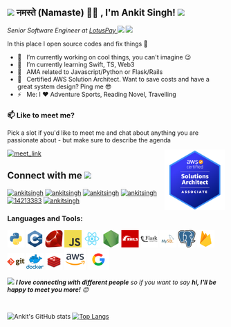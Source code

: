 <h2><img src="https://emojis.slackmojis.com/emojis/images/1531849430/4246/blob-sunglasses.gif?1531849430" width="30"/> नमस्ते (Namaste) 🙏🏻 , I'm Ankit Singh! <img src="https://media.giphy.com/media/12oufCB0MyZ1Go/giphy.gif" width="50"></h2> 
<img align='right' src="https://media.giphy.com/media/M9gbBd9nbDrOTu1Mqx/giphy.gif" width="230">
<p><em>Senior Software Engineer at <a href="https://www.lotuspay.com/">LotusPay
</a><img src="https://media.giphy.com/media/WUlplcMpOCEmTGBtBW/giphy.gif" width="30"> 
</em></p>


In this place I open source codes and fix things :rofl: 

- 🔭 &nbsp; I’m currently working on cool things, you can't imagine :wink:
- 🌱 &nbsp; I’m currently learning Swift, TS, Web3
- 💬 &nbsp; AMA related to Javascript/Python or Flask/Rails
- 👾 &nbsp; Certified AWS Solution Architect. Want to save costs and have a great system design? Ping me 😎
- ⚡ &nbsp; Me: I :heart: Adventure Sports, Reading Novel, Travelling
  

### 📫 Like to meet me?

Pick a slot if you'd like to meet me and chat about anything you are passionate about - but make sure to describe the agenda

<a href="https://cal.com/ankitsingh/30min" target="_blank"><img width="498" alt="meet_link" src="https://user-images.githubusercontent.com/15426564/144297439-f530f383-e73e-41e0-9914-a9b7d3f432e5.png"></a> <img align='right' src="./aws.png" width="140">


<h2> Connect with me <img src='https://raw.githubusercontent.com/ShahriarShafin/ShahriarShafin/main/Assets/handshake.gif' width="100"> </h2>
<p align="left">
<a href="https://dev.to/ankitsingh" target="blank"><img align="center" src="https://cdn.jsdelivr.net/npm/simple-icons@3.0.1/icons/dev-dot-to.svg" alt="ankitsingh" height="30" width="40" /></a>
<a href="https://medium.com/@ankitsingh99" target="blank"><img align="center" src="https://cdn.jsdelivr.net/npm/simple-icons@3.0.1/icons/medium.svg" alt="ankitsingh" height="30" width="40" /></a>
<a href="https://twitter.com/amankitsingh" target="blank"><img align="center" src="https://raw.githubusercontent.com/rahuldkjain/github-profile-readme-generator/master/src/images/icons/Social/twitter.svg" alt="ankitsingh" height="30" width="40" /></a>
<a href="https://linkedin.com/in/ankitsingh99" target="blank"><img align="center" src="https://raw.githubusercontent.com/rahuldkjain/github-profile-readme-generator/master/src/images/icons/Social/linked-in-alt.svg" alt="ankitsingh" height="30" width="40" /></a>
<a href="https://stackoverflow.com/users/14213383" target="blank"><img align="center" src="https://raw.githubusercontent.com/rahuldkjain/github-profile-readme-generator/master/src/images/icons/Social/stack-overflow.svg" alt="14213383" height="30" width="40" /></a>
<a href="https://instagram.com/amankitsingh" target="blank"><img align="center" src="https://raw.githubusercontent.com/rahuldkjain/github-profile-readme-generator/master/src/images/icons/Social/instagram.svg" alt="ankitsingh" height="30" width="40" /></a>
  
### Languages and Tools:


<code><img height="40" src="https://raw.githubusercontent.com/github/explore/80688e429a7d4ef2fca1e82350fe8e3517d3494d/topics/python/python.png"></code>
<code><img height="40" src="https://raw.githubusercontent.com/github/explore/80688e429a7d4ef2fca1e82350fe8e3517d3494d/topics/cpp/cpp.png"></code>
<code><img height="40" src="https://raw.githubusercontent.com/github/explore/80688e429a7d4ef2fca1e82350fe8e3517d3494d/topics/ruby/ruby.png"></code>
<code><img height="40" src="https://raw.githubusercontent.com/github/explore/80688e429a7d4ef2fca1e82350fe8e3517d3494d/topics/javascript/javascript.png"></code>
<code><img height="40" src="https://raw.githubusercontent.com/github/explore/80688e429a7d4ef2fca1e82350fe8e3517d3494d/topics/react/react.png"></code>
<code><img height="40" src="https://raw.githubusercontent.com/github/explore/80688e429a7d4ef2fca1e82350fe8e3517d3494d/topics/nodejs/nodejs.png"></code>
<code><img height="40" src="https://raw.githubusercontent.com/github/explore/5c058a388828bb5fde0bcafd4bc867b5bb3f26f3/topics/rails/rails.png"></code>
<code><img height="40" src="https://raw.githubusercontent.com/github/explore/5c058a388828bb5fde0bcafd4bc867b5bb3f26f3/topics/flask/flask.png"></code>
<code><img height="40" src="https://raw.githubusercontent.com/github/explore/80688e429a7d4ef2fca1e82350fe8e3517d3494d/topics/mysql/mysql.png"></code>
<code><img height="40" src="https://raw.githubusercontent.com/github/explore/80688e429a7d4ef2fca1e82350fe8e3517d3494d/topics/postgresql/postgresql.png"></code>
<code><img height="40" src="https://raw.githubusercontent.com/github/explore/80688e429a7d4ef2fca1e82350fe8e3517d3494d/topics/firebase/firebase.png"></code>
<code><img height="40" src="https://raw.githubusercontent.com/github/explore/80688e429a7d4ef2fca1e82350fe8e3517d3494d/topics/git/git.png"></code>
<code><img height="40" src="https://raw.githubusercontent.com/github/explore/80688e429a7d4ef2fca1e82350fe8e3517d3494d/topics/docker/docker.png"></code>
<code><img height="40" src="https://raw.githubusercontent.com/github/explore/80688e429a7d4ef2fca1e82350fe8e3517d3494d/topics/redis/redis.png"></code>
<code><img height="50" src="https://raw.githubusercontent.com/github/explore/80688e429a7d4ef2fca1e82350fe8e3517d3494d/topics/aws/aws.png"></code>
<code><img height="50" src="https://raw.githubusercontent.com/github/explore/80688e429a7d4ef2fca1e82350fe8e3517d3494d/topics/google/google.png"></code>

<img src="https://media.giphy.com/media/LnQjpWaON8nhr21vNW/giphy.gif" width="60"> <em><b>I love connecting with different people</b> so if you want to say <b>hi, I'll be happy to meet you more!</b> 😊</em>

<br/>

![Ankit's GitHub stats](https://github-readme-stats.vercel.app/api?username=amankitsingh&hide=issues&count_private=true&show_icons=true&theme=onedark)
[![Top Langs](https://github-readme-stats.vercel.app/api/top-langs/?username=amankitsingh&layout=compact&theme=calm)](https://github.com/amankitsingh/github-readme-stats)


<!---

<code><img height="40" src="https://raw.githubusercontent.com/github/explore/5c058a388828bb5fde0bcafd4bc867b5bb3f26f3/topics/graphql/graphql.png"></code>
🔗 &nbsp;**Connect with me**
- 👨‍💻 &nbsp;Read more about my projects at [theankitsingh.in](https://www.theankitsingh.in/#portfolio)
&nbsp;&nbsp;&nbsp; &nbsp;&nbsp;&nbsp;&nbsp;&nbsp;
<a href="https://twitter.com/amankitsingh"><img src="https://img.icons8.com/android/24/000000/twitter.png" height="20px" width="20px"/></a>
&nbsp;&nbsp;&nbsp; &nbsp;&nbsp;&nbsp; &nbsp;&nbsp;&nbsp; &nbsp;&nbsp;&nbsp; &nbsp;&nbsp;&nbsp; &nbsp;&nbsp;&nbsp;
<a href="https://www.linkedin.com/in/ankitsingh99/"><img src="https://img.icons8.com/android/24/000000/linkedin.png" height="20px" width="20px"/></a>
&nbsp;&nbsp;&nbsp; &nbsp;&nbsp;&nbsp; &nbsp;&nbsp;&nbsp; &nbsp;&nbsp;&nbsp; &nbsp;&nbsp;&nbsp; &nbsp;&nbsp;&nbsp;
<a href="https://www.instagram.com/amankitsingh/"><img src="https://img.icons8.com/android/24/000000/instagram.png" height="20px" width="20px"/></a>
&nbsp;&nbsp;&nbsp; &nbsp;&nbsp;&nbsp; &nbsp;&nbsp;&nbsp; &nbsp;&nbsp;&nbsp; &nbsp;&nbsp;&nbsp; &nbsp;
<a href="https://www.medium.com/@ankitsingh99"><img src="https://img.icons8.com/color/search" height="20px" width="20px"/></a>
&nbsp;&nbsp;&nbsp; &nbsp;&nbsp;&nbsp; &nbsp;&nbsp;&nbsp; &nbsp;&nbsp;&nbsp; &nbsp;&nbsp;
<a href="https://www.dev.to/ankitsingh/"><img src="https://img.icons8.com/color/search" height="20px" width="20px"/></a>


[@amankitsingh](https://twitter.com/amankitsingh/) &nbsp;&nbsp;&nbsp;
[@ankitsingh99](https://www.linkedin.com/in/ankitsingh99/) &nbsp;&nbsp;&nbsp;
[@amankitsingh](https://www.instagram.com/amankitsingh/) &nbsp;&nbsp;&nbsp;
[@ankitsingh](https://dev.to/ankitsingh) &nbsp;&nbsp;&nbsp;
[@ankitsingh99](https://medium.com/@ankitsingh99)
--->
<!---
<img align='right' src="https://media.giphy.com/media/M9gbBd9nbDrOTu1Mqx/giphy.gif" width="230">
![Hi there 👋 I'm Ankit Singh. I'm a software developer](https://github.com/infinityrun/infinityrun/blob/master/bio.gif)

<p align="left"> <img src="https://komarev.com/ghpvc/?username=amankitsingh" alt="ankitsingh" /> </p>

![no of visitors](https://visitor-badge.glitch.me/badge?page_id=amankitsingh&left_color=green&right_color=red)
--->
